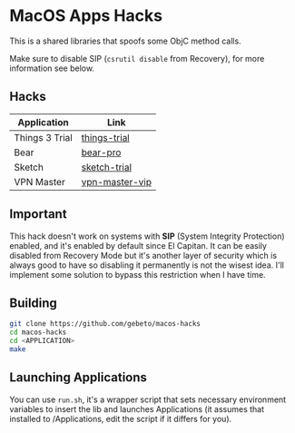 # MacOS Apps Hacks

This is a shared libraries that spoofs some ObjC method calls.

Make sure to disable SIP (`csrutil disable` from Recovery), for more information see below.

## Hacks

| Application    | Link                                   |
|----------------|----------------------------------------|
| Things 3 Trial | [things-trial](hacks/things-trial)     |
| Bear           | [bear-pro](hacks/bear-pro)             |
| Sketch         | [sketch-trial](hacks/sketch-trial)     |
| VPN Master     | [vpn-master-vip](hacks/vpn-master-vip) |

## Important
This hack doesn't work on systems with **SIP** (System Integrity Protection) enabled, and it's enabled by default since El Capitan. It can be easily disabled from Recovery Mode but it's another layer of security which is always good to have so disabling it permanently is not the wisest idea. I'll implement some solution to bypass this restriction when I have time.

## Building
```sh
git clone https://github.com/gebeto/macos-hacks
cd macos-hacks
cd <APPLICATION>
make
```

## Launching Applications
You can use `run.sh`, it's a wrapper script that sets necessary environment variables to insert the lib and launches Applications (it assumes that <APPLICAITON> installed to /Applications, edit the script if it differs for you).
